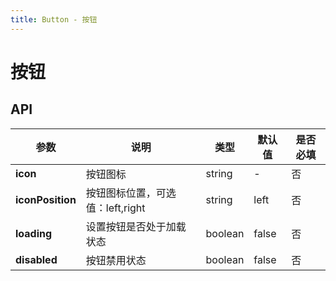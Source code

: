 ```yaml
---
title: Button - 按钮
---
```

# 按钮

<ClientOnly>
<template>
<Container title="基础">
    <template #list>
        <s-button>普通按钮</s-button>
        <s-button disabled>禁用按钮</s-button>
        <s-button :loading="true">加载中</s-button>
        <s-button :loading="loading" @click="loading=!loading">{{loading?'加载中':'点击加载'}}</s-button>
    </template>
<template #code>

  ```vue
<template>
    <Button>普通按钮</Button>
    <Button disabled>禁用按钮</Button>
    <Button :loading="true">加载按钮</Button>
    <Button :loading="loading" @click="loading=!loading">点击加载</Button>
</template>


<script>
import {Button} from 'sim-ui-use';
import 'sim-ui-use/dist/index.css'
    export default {
      components: {Button},
      data() {
        return {
          loading: false,
        }
      }
    };
</script>
  ```
</template>
</Container>
</template>






<template>
<Container title="有图标">
    <template #list>
        <s-button icon="error">左图标</s-button>
        <s-button icon="error" iconPosition="right">右图标</s-button>
    </template>
<template #code>

  ```vue
<template>
    <Button icon="error">左图标</Button>
    <Button icon="error" iconPosition="right">右图标</Button>
</template>


<script>
import {Button} from 'sim-ui-use';
import 'sim-ui-use/dist/index.css'
    export default {
      components: {Button},
    };
</script>
  ```
</template>
</Container>
</template>






<template>
<Container title="组合">
    <template #list>
        <s-button-group>
            <s-button>上一页</s-button>
            <s-button>主页</s-button>
            <s-button>下一页</s-button>
        </s-button-group>
    </template>
<template #code>

  ```vue
<template>
    <ButtonGroup>
      <Button>上一页</Button>
      <Button>主页</Button>
      <Button>下一页</Button>
    </ButtonGroup>
</template>


<script>
import {Button,ButtonGroup} from 'sim-ui-use';
import 'sim-ui-use/dist/index.css'
    export default {
      components: {
         Button,
         ButtonGroup},
    };
</script>
  ```
</template>
</Container>
</template>
</ClientOnly>




<script>
  import Button from '../../src/components/button/Button.vue';
  import ButtonGroup from '../../src/components/button/ButtonGroup.vue';
  export default {
    components: {
    's-button':Button,
    's-button-group':ButtonGroup,
    },
        data() {
          return {
            loading: false,
            }
        }
  };
</script>



## API
|    参数      | 说明 | 类型 | 默认值 | 是否必填 |
| ----------   | ---  | ---- | ------ |  ----|
| **icon**         | 按钮图标  | string | - | 否 |
| **iconPosition** | 按钮图标位置，可选值：left,right  | string | left | 否 |
| **loading**      | 设置按钮是否处于加载状态  | boolean | false | 否 |
| **disabled**     | 按钮禁用状态  | boolean | false| 否 |
